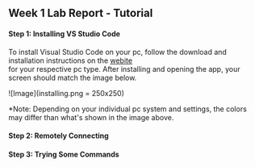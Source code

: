 ## Week 1 Lab Report - Tutorial
#### Step 1: Installing VS Studio Code

To install Visual Studio Code on your pc, follow the download and installation instructions on the [webite](https://code.visualstudio.com/)<br> for your respective pc type. After installing and opening the app, your screen should match the image below.

![Image](installing.png = 250x250)

*Note: Depending on your individual pc system and settings, the colors may differ than what's shown in the image above.

#### Step 2: Remotely Connecting
#### Step 3: Trying Some Commands
